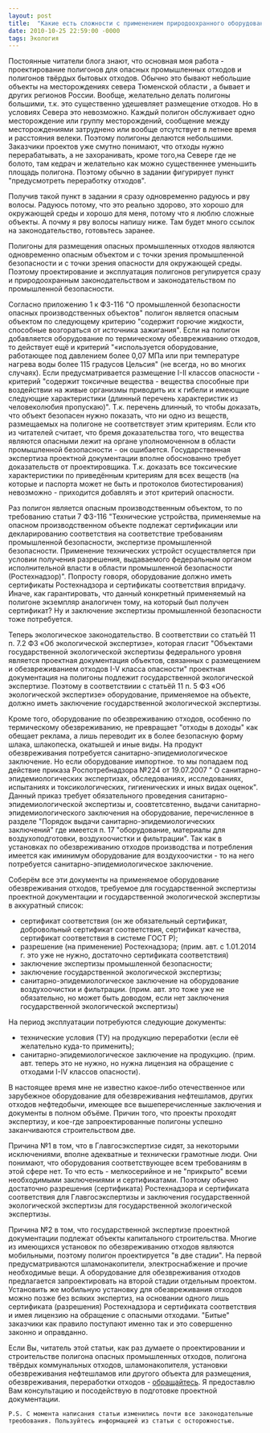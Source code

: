 ```yaml
---
layout: post
title:  "Какие есть сложности с применением природоохранного оборудования"
date: 2010-10-25 22:59:00 -0000
tags: Экология
---
```


Постоянные читатели блога знают, что основная моя работа - проектирование полигонов для опасных промышленных отходов и полигонов твёрдых бытовых отходов. Обычно это бывают небольшие объекты на месторождениях севера Тюменской области , а бывает и других регионов России. Вообще, желательно делать полигоны большими, т.к. это существенно удешевляет размещение отходов. Но в условиях Севера это невозможно. Каждый полигон обслуживает одно месторождение или группу месторождений, сообщение между месторождениями затруднено или вообще отсутствует в летнее время и расстояния велеки. Поэтому полигоны делаются небольшими. Заказчики проектов уже смутно понимают, что отходы нужно перерабатывать, а не захоранивать, кроме того,на Севере где не болото, там кедрач и желательно как можно существеннее уменьшить площадь полигона. Поэтому  обычно в задании фигурирует пункт "предусмотреть переработку отходов".

Получив такой пункт в задании я сразу одновременно радуюсь и рву волосы. Радуюсь потому, что это реально здорово, это хорошо для окружающей среды и хорошо для меня, потому что я люблю сложные объекты. А почму я рву волосы напишу ниже. Там будет много ссылок на законодательство, готовьтесь заранее.

Полигоны для размещения опасных промышленных отходов являются одновременно опасным объектом и с точки зрения промышленной безопасности и с точки зрения опасности для окружающей среды. Поэтому проектирование и эксплуатация полигонов регулируется сразу и природоохранным законодательством и законодательством по промышленной безопасности.

Согласно приложению 1 к ФЗ-116 "О промышленной безопасности опасных производственных объектов" полигон является опасным объектом по следующему критерию "содержит горючие жидкости, способные возгораться от источника зажигания". Если на полигон добавляется оборудование по термическому обезвреживанию отходов, то действует ещё и критерий "«используется оборудование, работающее под давлением более 0,07 МПа или при температуре нагрева воды более 115 градусов Цельсия" (не всегда, но во многих случаях). Если предусматривается размещение I-II классов опасности - критерий "содержит токсичные вещества - вещества способные при воздействии на живые организмы приводить их к гибели и имеющие следующие характеристики (длинный перечень характеристик из человеколюбия пропускаю)". Т.к. перечень длинный, то чтобы доказать, что объект безопасен нужно показать, что ни одно из веществ, размещаемых на полигоне не соответствует этим критериям. Если кто из читателей считает, что бремя доказательства того, что вещества являются опасными лежит на органе уполномоченном в области промышленной безопасности - он ошибается. Государственная экспертиза проектной документации вполне обоснованно требует доказательств от проектировщика. Т.к. доказать все токсические характеристики по приведённым критериям для всех веществ (на которые и паспорта может не быть и протоколов биотестирования) невозможно - приходится добавлять и этот критерий опасности.

Раз полигон является опасным производственным объектом, то по требованию статьи 7 ФЗ-116 "Технические устройства, применяемые на опасном производственном объекте подлежат сертификации или декларированию соответствия на соответствие требованиям промышленной безопасности, экспертизе промышленной безопасности. Применение технических устройст осуществляется при условии получения разрешения, выдаваемого федеральным органом исполнительной власти в области промышленной безопасности (Ростехнадзор)". Попросту говоря, оборудование должно иметь сертификаты Ростехнадзора и сертификаты соответствия впридачу. Иначе, как гарантировать, что данный конкретный применяемый на полигоне экземпляр аналогичен тому, на который был получен сертификат? Ну и заключение экспертизы промышленной безопасности тоже потребуется.

Теперь экологическое законодательство. В соответствии со статьёй 11 п. 7.2 ФЗ «Об экологической экспертизе», которая гласит "Объектами государственной экологической экспертизы федерального уровня является проектная документация объектов, связанных с размещением и обезвреживанием отходов I-V класса опасности" проектная документация на полигоны подлежит государственной экологической экспертизе.  Поэтому в соответствиии с статьёй 11 п. 5 ФЗ «Об экологической экспертизе» оборудование, применяемое на объекте, должно иметь заключение государственной экологической экспертизы.

Кроме того, оборудование по обезвреживанию отходов, особенно по термическому обезвреживанию, не превращает "отходы в доходы" как обещает реклама, а лишь переводит их в более безопасную форму шлака, шлакопеска, окатышей и иные виды. На продукт обезвреживания потребуется санитарно-эпидемиологическое заключение. Но если оборудование импортное. то мы попадаем под действие приказа Роспотребнадзора №224 от 19.07.2007 " О санитарно-эпидемиологических экспертизах, обследованиях, исследованиях, испытаниях и токсикологических, гигиенических и иных видах оценок". Данный приказ требует обязательного проведения санитарно-эпидемиологической экспертизы и, соовтетсвтенно, выдачи санитарно-эпидемиологического заключения на оборудование, перечисленное в разделе "Порядок выдачи санитарно-эпидемиологических заключений" где имеется п. 17 "оборудование, материалы для воздухоподготовки, воздухоочистки и фильтрации". Так как в установках по обезвреживанию отходов производства и потребления имеется как иминимум оборудование для воздухоочистки - то на него потребуется санитарно-эпидемиологическое заключение.

Соберём все эти документы на применяемое оборудование обезвреживания отходов, требуемое для государственной экспертизы проектной документации и государственной экологической экспертизы в аккуратный список:

- сертификат соответствия (он же обязательный сертификат, добровольный сертификат соответствия, сертификат качества, сертификат соответствия в системе ГОСТ Р);
- разрешение (на применение) Ростехнадзора; (прим. авт. с 1.01.2014 г. это уже не нужно, достаточно сертификата соответствия)
- заключение экспертизы промышленной безопасности;
- заключение государственной экологической экспертизы;
- санитарно-эпидемиологическое заключение на оборудование воздухоочистки и фильтрации. (прим. авт. это тоже уже не обязательно, но может быть доводом, если нет заключения государственной экологической экспертизы)

На период эксплуатации потребуются следующие документы:

- технические условия (ТУ) на продукцию переработки (если её желательно куда-то применить);
- санитарно-эпидемиологическое заключение на продукцию. (прим. авт. теперь это не нужно, но нужна лицензия на обращение с отходами I-IV классов опасности).

В настоящее время мне не известно какое-либо отечественное или зарубежное оборудование для обезвреживания нефтешламов, других отходов нефтедобычи, имеющее все вышеперечисленные заключения и документы в полном объёме. Причин того, что проекты проходят экспертизу, и кое-где запроектированные полигоны успешно заканчиваются строительством две.

Причина №1 в том, что в Главгосэкспертизе сидят, за некоторыми исключениями, вполне адекватные и технически грамотные люди. Они понимают, что оборудования соответствующее всем требованиям в этой сфере нет. То что есть - мелкосерийное и не "прикрыто" всеми необходимыми заключениями и сертификатами. Поэтому обычно достаточно разрешения (сертификата) Ростехнадзора и сертификата соответствия для Главгосэкспертизы и заключения государственной экологической экспертизы для государственной экологической экспертизы.

Причина №2 в том, что государственной экспертизе проектной документации подлежат объекты капитального строительства. Многие из имеющихся установок по обезвреживанию отходов являются мобильными, поэтому полигон проектируется "в две стадии". На первой предусматриваются шламонакопители, электроснабжение и прочие необходимые вещи. А оборудование для обезвреживания отходов предлагается запроектировать на второй стадии отдельным проектом. Установить же мобильную установку для обезвреживания отходов можно позже без всяких экспертиз, на основании одного лишь сертификата (разрешения) Ростехнадзора и сертификата соответствия и имея лицензию на обращение с опасными отходами. "Битые" заказчики как правило поступают именно так и это совершенно законно и оправданно.

Если Вы, читатель этой статьи, как раз думаете о проектировании и строительстве полигона опасных промышленных отходов, полигона твёрдых коммунальных отходов, шламонакопителя, установки обезвреживания нефтешламов или другого объекта для размещения, обезвреживания, переработки отходов - <a href="/about">обращайтесь</a>. Я предоставлю Вам консультацию и посодействую в подготовке проектной документации.

`P.S. С момента написания статьи изменились почти все законодательные треобования. Пользуйтесь информацией из статьи с осторожностью.`